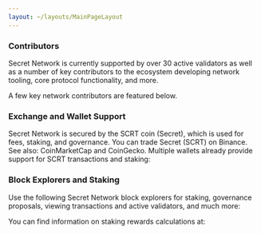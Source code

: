 ```yaml
---
layout: ~/layouts/MainPageLayout
---
```


<template v-slot:title>

## Secret Network Ecosystem

</template>

<slim-column>

### Contributors

Secret Network is currently supported by over 30 active validators as well as a number of key contributors to the ecosystem developing network tooling, core protocol functionality, and more. 

A few key network contributors are featured below.

<grid columns="4" class="contributors-grid">

<grid-item tag="" tagTwo="" name="Secret Foundation" to="https://learn.scrt.network/foundation.html" src="contributors/image1.png">

</grid-item>

<grid-item tag="validator" tagTwo="developer" name="Secret Nodes" to="https://secretnodes.org/#/" src="contributors/image2.png">

</grid-item>

<grid-item tag="developer" tagTwo="" name="Enigma"  to="https://www.enigma.co/" src="contributors/image3.png" >

</grid-item>

<grid-item tag="validator" tagTwo="developer" name="Chain of Secrets" to="https://chainofsecrets.org/" src="contributors/image4.png">

</grid-item>

<grid-item tag="wallet" tagTwo="validator" name="Mathwallet" to="http://mathwallet.org/" src="contributors/image5.png">

</grid-item>

<grid-item tag="fund" tagTwo="validator" name="Outlier" to="https://outlierventures.io" src="contributors/image6.png">

</grid-item>

<grid-item tag="validator" tagTwo="" name="Dokia Capital" to="https://dokia.capital/" src="contributors/image7.png">

</grid-item>

<grid-item tag="validator" tagTwo="" name="Citadel.one" to="https://citadel.one" src="contributors/image8.png">

</grid-item>

<grid-item tag="fund" tagTwo="" name="Fenbushi" to="https://fenbushi.vc" src="contributors/image9.png">

</grid-item>

<grid-item tag="fund" tagTwo="" name="Hashed" to="https://hashed.com" src="contributors/image10.png">

</grid-item>

<grid-item tag="validator" tagTwo="" name="B-Harvest" to="https://bharvest.io" src="contributors/image11.png">

</grid-item>

<grid-item tag="validator" tagTwo="" name="Chorus One" to="https://chorus.one" src="contributors/image12.png">

</grid-item>

</grid>

</slim-column>

<slim-column class="see-more">

<next-button tag="See more" to="/contributors">

</next-button>

</slim-column>

<announcement>

<template v-slot:content-left>

#### Announcement

### Secret Network<br>Ecosystem Update:<br>November 2020

As we approach the December launch of our first Secret Bridge, bringing programmable privacy to Ethereum and ERC-20s, here's a look back at an eventful November for Secret Network!

<next-button class="turquoise" tag="Read more" to="/blog/secret-network-ecosystem-update-november-2020">

</next-button>

</template>

<template v-slot:content-right>

![](../../src/assets/announcement.png)

</template>

</announcement>

<slim-column>

### Exchange and Wallet Support

Secret Network is secured by the SCRT coin (Secret), which is used for fees, staking, and governance. You can trade Secret (SCRT) on Binance. See also: CoinMarketCap and CoinGecko. Multiple wallets already provide support for SCRT transactions and staking:

</slim-column>

<card-holder columns="3">

<card>

<template v-slot:header>

#### Ledger Nano S and Ledger Nano X

</template>

<template v-slot:footer>

[See documentation](https://build.scrt.network/ledger-nano-s.html)

</template>

</card>

<card>

<template v-slot:header>

#### Keplr<br>&nbsp;

</template>

<template v-slot:footer>

[Visit website](https://wallet.keplr.app)

</template>

</card>

<card>

<template v-slot:header>

#### Cosmostation<br>Wallet

</template>

<template v-slot:footer>

[Visit website](https://wallet.cosmostation.io/)

</template>

</card>

</card-holder>

<card-holder columns="2">

<card>

<template v-slot:header>

#### Citadel.One

</template>

<template v-slot:footer>

[Visit website](https://citadel.one/)

</template>

</card>

<card>

<template v-slot:header>

#### Math<br>Wallet

</template>

<template v-slot:footer>

[Visit website](https://mathwallet.org/web/secret)

</template>

</card>

</card-holder>

<slim-column>

### Block Explorers and Staking

Use the following Secret Network block explorers for staking, governance proposals, viewing transactions and active validators, and much more:

</slim-column>

<card-holder columns="2">

<card>

<template v-slot:header>

#### Puzzle by<br>Secretnodes.org

</template>

<template v-slot:footer>

[Visit website](https://puzzle.report)

</template>

</card>

<card>

<template v-slot:header>

#### Cashmaney Secret<br>Network Explorer

</template>

<template v-slot:footer>

[Visit website](https://explorer.cashmaney.com/)

</template>

</card>

</card-holder>

<slim-column>

You can find information on staking rewards calculations at:

</slim-column>

<card-holder columns="2">

<card>

<template v-slot:header>

#### Stake or Die!

</template>

<template v-slot:footer>

[Visit website](https://stakeordie.com/rewards-calculator)

</template>

</card>

<card>

<template v-slot:header>

#### Staking Rewards

</template>

<template v-slot:footer>

[Visit website](https://www.stakingrewards.com/earn/secret-network)

</template>

</card>

</card-holder>

<style lang="scss">
.contributors-grid {
    @include respond-to("medium and down") {
        grid-template-columns: repeat(3, 1fr) !important;
    }
}
.grid-item {
    @include theme(dark dark-colored) {
        border: 2px solid var(--theme-fg);
    }
    @include theme(light light-colored) {
        border: 2px solid var(--theme-fg);
    }
}
.see-more {
    width: auto;
    text-align: center;
    .next-button {
      display: inline-block;
      margin: 0 auto;
    }
    @include respond-to("medium and down") {
        width: 100%;
        .next-button {
            margin: unset;
            display: unset;
        }
    }
}
</style>

